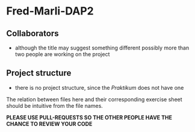 # Fred-Marli-DAP2

## Collaborators
- although the title may suggest something different possibly more than two people are working on the project

## Project structure
- there is no project structure, since the *Praktikum* does not have one

The relation between files here and their corresponding exercise sheet should be intuitive from the file names.

**PLEASE USE PULL-REQUESTS SO THE OTHER PEOPLE HAVE THE CHANCE TO REVIEW YOUR CODE**